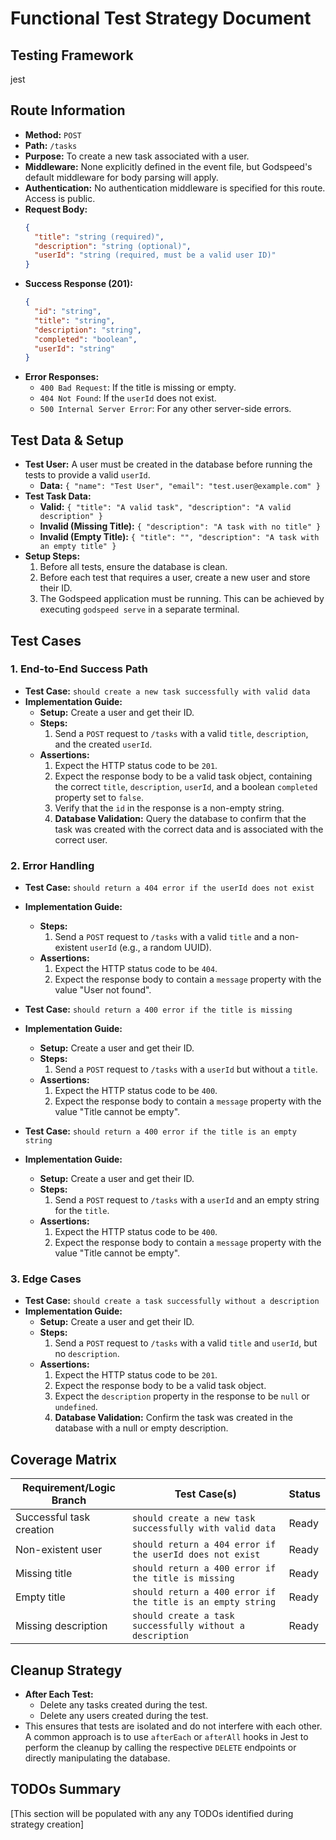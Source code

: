 # Functional Test Strategy Document

## Testing Framework
jest

## Route Information
- **Method:** `POST`
- **Path:** `/tasks`
- **Purpose:** To create a new task associated with a user.
- **Middleware:** None explicitly defined in the event file, but Godspeed's default middleware for body parsing will apply.
- **Authentication:** No authentication middleware is specified for this route. Access is public.
- **Request Body:**
  ```json
  {
    "title": "string (required)",
    "description": "string (optional)",
    "userId": "string (required, must be a valid user ID)"
  }
  ```
- **Success Response (201):**
  ```json
  {
    "id": "string",
    "title": "string",
    "description": "string",
    "completed": "boolean",
    "userId": "string"
  }
  ```
- **Error Responses:**
  - `400 Bad Request`: If the title is missing or empty.
  - `404 Not Found`: If the `userId` does not exist.
  - `500 Internal Server Error`: For any other server-side errors.

## Test Data & Setup
- **Test User:** A user must be created in the database before running the tests to provide a valid `userId`.
  - **Data:** `{ "name": "Test User", "email": "test.user@example.com" }`
- **Test Task Data:**
  - **Valid:** `{ "title": "A valid task", "description": "A valid description" }`
  - **Invalid (Missing Title):** `{ "description": "A task with no title" }`
  - **Invalid (Empty Title):** `{ "title": "", "description": "A task with an empty title" }`
- **Setup Steps:**
  1. Before all tests, ensure the database is clean.
  2. Before each test that requires a user, create a new user and store their ID.
  3. The Godspeed application must be running. This can be achieved by executing `godspeed serve` in a separate terminal.

## Test Cases
### 1. End-to-End Success Path
- **Test Case:** `should create a new task successfully with valid data`
- **Implementation Guide:**
  - **Setup:** Create a user and get their ID.
  - **Steps:**
    1. Send a `POST` request to `/tasks` with a valid `title`, `description`, and the created `userId`.
  - **Assertions:**
    1. Expect the HTTP status code to be `201`.
    2. Expect the response body to be a valid task object, containing the correct `title`, `description`, `userId`, and a boolean `completed` property set to `false`.
    3. Verify that the `id` in the response is a non-empty string.
    4. **Database Validation:** Query the database to confirm that the task was created with the correct data and is associated with the correct user.

### 2. Error Handling
- **Test Case:** `should return a 404 error if the userId does not exist`
- **Implementation Guide:**
  - **Steps:**
    1. Send a `POST` request to `/tasks` with a valid `title` and a non-existent `userId` (e.g., a random UUID).
  - **Assertions:**
    1. Expect the HTTP status code to be `404`.
    2. Expect the response body to contain a `message` property with the value "User not found".

- **Test Case:** `should return a 400 error if the title is missing`
- **Implementation Guide:**
  - **Setup:** Create a user and get their ID.
  - **Steps:**
    1. Send a `POST` request to `/tasks` with a `userId` but without a `title`.
  - **Assertions:**
    1. Expect the HTTP status code to be `400`.
    2. Expect the response body to contain a `message` property with the value "Title cannot be empty".

- **Test Case:** `should return a 400 error if the title is an empty string`
- **Implementation Guide:**
  - **Setup:** Create a user and get their ID.
  - **Steps:**
    1. Send a `POST` request to `/tasks` with a `userId` and an empty string for the `title`.
  - **Assertions:**
    1. Expect the HTTP status code to be `400`.
    2. Expect the response body to contain a `message` property with the value "Title cannot be empty".

### 3. Edge Cases
- **Test Case:** `should create a task successfully without a description`
- **Implementation Guide:**
  - **Setup:** Create a user and get their ID.
  - **Steps:**
    1. Send a `POST` request to `/tasks` with a valid `title` and `userId`, but no `description`.
  - **Assertions:**
    1. Expect the HTTP status code to be `201`.
    2. Expect the response body to be a valid task object.
    3. Expect the `description` property in the response to be `null` or `undefined`.
    4. **Database Validation:** Confirm the task was created in the database with a null or empty description.

## Coverage Matrix
| Requirement/Logic Branch | Test Case(s) | Status |
| ------------------------ | ------------ | ------ |
| Successful task creation | `should create a new task successfully with valid data` | Ready |
| Non-existent user | `should return a 404 error if the userId does not exist` | Ready |
| Missing title | `should return a 400 error if the title is missing` | Ready |
| Empty title | `should return a 400 error if the title is an empty string` | Ready |
| Missing description | `should create a task successfully without a description` | Ready |

## Cleanup Strategy
- **After Each Test:**
  - Delete any tasks created during the test.
  - Delete any users created during the test.
- This ensures that tests are isolated and do not interfere with each other. A common approach is to use `afterEach` or `afterAll` hooks in Jest to perform the cleanup by calling the respective `DELETE` endpoints or directly manipulating the database.

## TODOs Summary
[This section will be populated with any any TODOs identified during strategy creation]